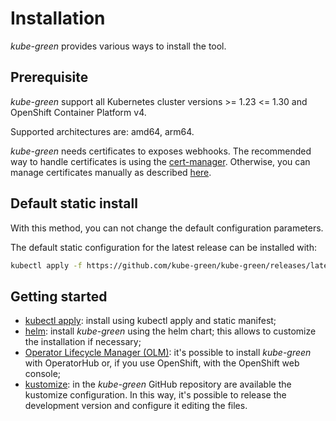 # Installation

*kube-green* provides various ways to install the tool.

## Prerequisite

*kube-green* support all Kubernetes cluster versions >= 1.23 &lt;= 1.30 and OpenShift Container Platform v4.

Supported architectures are: amd64, arm64.

*kube-green* needs certificates to exposes webhooks. The recommended way to handle certificates is using the [cert-manager](https://cert-manager.io/docs/installation/). Otherwise, you can manage certificates manually as described [here](../advanced/webhook-cert-management.md).

## Default static install

With this method, you can not change the default configuration parameters.

The default static configuration for the latest release can be installed with:

```sh
kubectl apply -f https://github.com/kube-green/kube-green/releases/latest/download/kube-green.yaml
```

## Getting started

* [kubectl apply](./install.md#kubectl-apply): install using kubectl apply and static manifest;
* [helm](./install.md#helm-chart): install *kube-green* using the helm chart; this allows to customize the installation if necessary;
* [Operator Lifecycle Manager (OLM)](./install.md#operator-lifecycle-manager-olm): it's possible to install *kube-green* with OperatorHub or, if you use OpenShift, with the OpenShift web console;
* [kustomize](./install.md#kustomize): in the *kube-green* GitHub repository are available the kustomize configuration. In this way, it's possible to release the development version and configure it editing the files.
